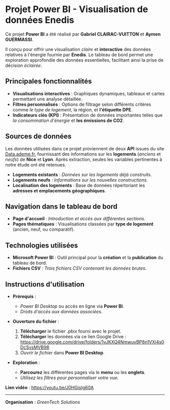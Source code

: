 # **Projet Power BI - Visualisation de données Enedis**

Ce projet **Power BI** a été réalisé par **Gabriel CLAIRAC-VUITTON** et **Aymen GUERMASSI**. 

Il conçu pour offrir une visualisation _claire_ et **interactive** des données relatives à l'énergie fournie par **Enedis**. Le tableau de bord permet une exploration approfondie des données essentielles, facilitant ainsi la prise de décision _éclairée_.

## **Principales fonctionnalités**
- **Visualisations interactives** : Graphiques dynamiques, tableaux et cartes permettant une analyse détaillée.
- **Filtres personnalisés** : Options de filtrage selon différents critères comme _le type de logement_, la région, et **l'étiquette DPE**.
- **Indicateurs clés (KPI)** : Présentation de données importantes telles que _la consommation d'énergie_ et **les émissions de CO2**.

## **Sources de données**
Les données utilisées dans ce projet proviennent de deux **API** issues du site [Data.ademe.fr](https://data.ademe.fr), fournissant des informations sur les **logements** (_anciens_ et _neufs_) de **Nice** et **Lyon**. Après extraction, seules les variables pertinentes à notre étude ont été retenues.

- **Logements existants** : _Données sur les logements déjà construits._
- **Logements neufs** : _Informations sur les nouvelles constructions._
- **Localisation des logements** : Base de données répertoriant les **adresses et emplacements géographiques**.

## **Navigation dans le tableau de bord**
- **Page d'accueil** : _Introduction et accès aux différentes sections._
- **Pages thématiques** : Visualisations classées par **type de logement** (ancien, neuf, ou comparatif).

## **Technologies utilisées**
- **Microsoft Power BI** : Outil principal pour la **création** et la **publication** du tableau de bord.
- **Fichiers CSV** : _Trois fichiers CSV contenant les données brutes._

## **Instructions d'utilisation**
- **Prérequis** :
  - _Power BI Desktop_ ou accès en ligne via **Power BI**.
  - _Droits d'accès aux données associées_.

- **Ouverture du fichier** :
  1. **Télécharger** le fichier .pbix fourni avec le projet.
  2. **Télécharger** les données via ce lien Google Drive : 
  https://drive.google.com/drive/folders/1vJKXQ4NmwuvBP8n1VXi4s0DcSvsMVB98
  3. _Ouvrir le fichier_ dans **Power BI Desktop**.

- **Exploration** :
  - **Parcourez** les différentes pages via le **menu** ou les **onglets**.
  - _Utilisez les filtres pour personnaliser votre vue._

**Lien vidéo** :  https://youtu.be/J0HGisIg60A

---

**Organisation** : _GreenTech Solutions_
